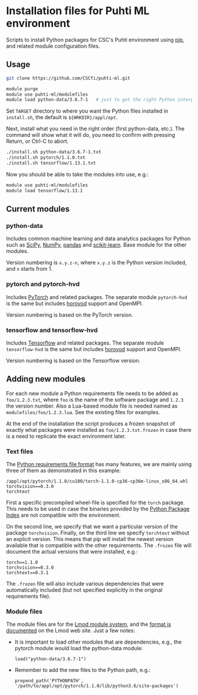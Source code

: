 # Installation files for Puhti ML environment

Scripts to install Python packages for CSC's Puhti environment using [pip](https://pip.pypa.io/en/stable/), and related module configuration files.

## Usage

```sh
git clone https://github.com/CSCfi/puhti-ml.git

module purge
module use puhti-ml/modulefiles
module load python-data/3.6.7-1   # just to get the right Python interpreter
```

Set `TARGET` directory to where you want the Python files installed in `install.sh`, the default is `${WRKDIR}/appl/opt`.

Next, install what you need in the right order (first python-data, etc.).  The command will show what it will do, you need to confirm with pressing Return, or Ctrl-C to abort.

```sh
./install.sh python-data/3.6.7-1.txt
./install.sh pytorch/1.1.0.txt
./install.sh tensorflow/1.13.1.txt
```

Now you should be able to take the modules into use, e.g.:

```sh
module use puhti-ml/modulefiles
module load tensorflow/1.13.1
```

## Current modules

### python-data

Includes common machine learning and data analytics packages for Python such as [SciPy](https://www.scipy.org/), [NumPy](http://www.numpy.org/), [pandas](https://pandas.pydata.org/) and [scikit-learn](https://scikit-learn.org/stable/). Base module for the other modules.

Version numbering is `x.y.z-n`, where `x.y.z` is the Python version included, and `n` starts from 1.

### pytorch and pytorch-hvd

Includes [PyTorch](https://pytorch.org/) and related packages.  The separate module `pytorch-hvd` is the same but includes [horovod](https://github.com/horovod/horovod) support and OpenMPI.

Version numbering is based on the PyTorch version.


### tensorflow and tensorflow-hvd

Includes [Tensorflow](https://www.tensorflow.org/) and related packages.  The separate module `tensorflow-hvd` is the same but includes [horovod](https://github.com/horovod/horovod) support and OpenMPI.

Version numbering is based on the Tensorflow version.


## Adding new modules

For each new module a Python requirements file needs to be added as `foo/1.2.3.txt`, where `foo` is the name of the software package and `1.2.3` the version number.  Also a Lua-based module file is needed named as `modulefiles/foo/1.2.3.lua`.  See the existing files for examples.

At the end of the installation the script produces a frozen snapshot of exactly what packages were installed as `foo/1.2.3.txt.frozen` in case there is a need to replicate the exact environment later.

### Text files

The [Python requirements file format](https://pip.pypa.io/en/stable/reference/pip_install/#requirements-file-format) has many features, we are mainly using three of them as demonstrated in this example:

```
/appl/opt/pytorch/1.1.0/cu100/torch-1.1.0-cp36-cp36m-linux_x86_64.whl
torchvision==0.3.0
torchtext
```

First a specific precompiled wheel-file is specified for the `torch` package.  This needs to be used in case the binaries provided by the [Python Package Index](https://pypi.org/) are not compatible with the environment.

On the second line, we specify that we want a particular version of the package `torchvision`.  Finally, on the third line we specify `torchtext` without an explicit version.  This means that pip will install the newest version available that is compatible with the other requirements.  The `.frozen` file will document the actual versions that were installed, e.g.:

```
torch==1.1.0
torchvision==0.3.0
torchtext==0.3.1
```

The `.frozen` file will also include various dependencies that were automatically included (but not specified explicitly in the original requirements file).

### Module files

The module files are for the [Lmod module system](https://lmod.readthedocs.io/en/latest/index.html), and the [format is documented](https://lmod.readthedocs.io/en/latest/015_writing_modules.html) on the Lmod web site.  Just a few notes:

- It is important to load other modules that are dependencies, e.g., the pytorch module would load the python-data module:

  ```
  load("python-data/3.6.7-1")
  ```

- Remember to add the new files to the Python path, e.g.:

  ```
  prepend_path('PYTHONPATH', '/path/to/appl/opt/pytorch/1.1.0/lib/python3.6/site-packages')
  ```
